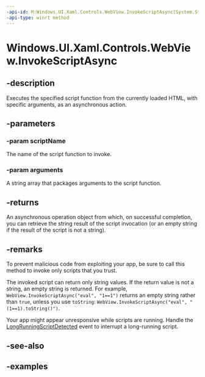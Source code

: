 ```yaml
---
-api-id: M:Windows.UI.Xaml.Controls.WebView.InvokeScriptAsync(System.String,Windows.Foundation.Collections.IIterable{System.String})
-api-type: winrt method
---
```


<!-- Method syntax.
public IAsyncOperation<string> WebView.InvokeScriptAsync(String scriptName, IIterable<String> arguments)
-->

# Windows.UI.Xaml.Controls.WebView.InvokeScriptAsync


## -description

Executes the specified script function from the currently loaded HTML, with specific arguments, as an asynchronous action.

## -parameters

### -param scriptName

The name of the script function to invoke.

### -param arguments

A string array that packages arguments to the script function.

## -returns

An asynchronous operation object from which, on successful completion, you can retrieve the string result of the script invocation (or an empty string if the result of the script is not a string).

## -remarks

To prevent malicious code from exploiting your app, be sure to call this method to invoke only scripts that you trust.

The invoked script can return only string values. If the return value is not a string, an empty string is returned. For example, `WebView.InvokeScriptAsync("eval", "1==1")` returns an empty string rather than `true`, unless you use `toString`: `WebView.InvokeScriptAsync("eval", "(1==1).toString()")`.

Your app might appear unresponsive while scripts are running. Handle the [LongRunningScriptDetected](webview_longrunningscriptdetected.md) event to interrupt a long-running script.

## -see-also

## -examples

